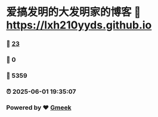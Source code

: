 # 爱搞发明的大发明家的博客 :link: https://lxh210yyds.github.io 
### :page_facing_up: [23](https://lxh210yyds.github.io/tag.html) 
### :speech_balloon: 0 
### :hibiscus: 5359 
### :alarm_clock: 2025-06-01 19:35:07 
### Powered by :heart: [Gmeek](https://github.com/Meekdai/Gmeek)
